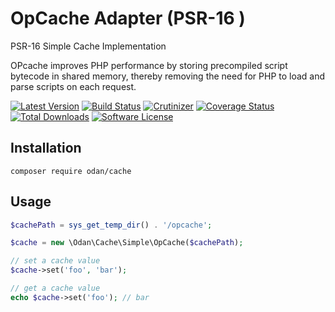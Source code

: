 # OpCache Adapter (PSR-16 )

PSR-16 Simple Cache Implementation

OPcache improves PHP performance by storing precompiled script bytecode
in shared memory, thereby removing the need for PHP to load and
parse scripts on each request.


[![Latest Version](https://img.shields.io/github/release/odan/cache.svg)](https://github.com/loadsys/odan/cache/releases)
[![Build Status](https://travis-ci.org/odan/cache.svg?branch=master)](https://travis-ci.org/odan/cache)
[![Crutinizer](https://img.shields.io/scrutinizer/g/odan/cache.svg)](https://scrutinizer-ci.com/g/odan/cache)
[![Coverage Status](https://scrutinizer-ci.com/g/odan/cache/badges/coverage.png?b=master)](https://scrutinizer-ci.com/g/odan/cache/code-structure)
[![Total Downloads](https://img.shields.io/packagist/dt/odan/cache.svg)](https://packagist.org/packages/odan/cache)
[![Software License](https://img.shields.io/badge/license-MIT-brightgreen.svg)](LICENSE.md)


## Installation

```
composer require odan/cache
```

## Usage

```php
$cachePath = sys_get_temp_dir() . '/opcache';

$cache = new \Odan\Cache\Simple\OpCache($cachePath);

// set a cache value
$cache->set('foo', 'bar');

// get a cache value
echo $cache->set('foo'); // bar
```
